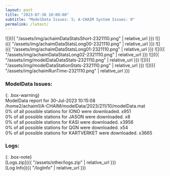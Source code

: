 ```yaml
---
layout: post
title: "2023-07-30 10:00:00"
subtitle: "ModelData Issues: 5; A-CHAIM System Issues: 0"
permalink: /latest/
---
```


![]({{ "/assets/img/achaimDataStatsShort-2321110.png" | relative_url }})
![]({{ "/assets/img/achaimDataStatsLong00-2321110.png" | relative_url }})
![]({{ "/assets/img/achaimDataStatsLong01-2321110.png" | relative_url }})
![]({{ "/assets/img/achaimDataStatsLong02-2321110.png" | relative_url }})
![]({{ "/assets/img/modelDataDataStats-2321110.png" | relative_url }})
![]({{ "/assets/img/modelDataStationStats-2321110.png" | relative_url }})
![]({{ "/assets/img/achaimRunTime-2321110.png" | relative_url }})


### ModelData Issues:  
  
{: .box-warning}  
 ModelData report for 30-Jul-2023 10:15:08   
 /home2/achaim1/A-CHAIM/modelData/2023/211/10/modelData.mat   
 0% of all possible stations for IONO were downloaded. x951   
 0% of all possible stations for JASON were downloaded. x8   
 0% of all possible stations for KASI were downloaded. x3956   
 0% of all possible stations for QGN were downloaded. x54   
 0% of all possible stations for KARTVERKET were downloaded. x3665   
  


### Logs:  
  
{: .box-note}  
[Logs.zip]({{ "/assets/other/logs.zip" | relative_url }})  
[Log Info]({{ "/logInfo" | relative_url }})  
